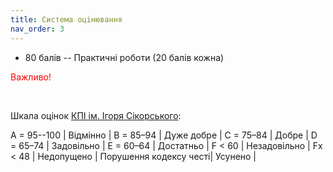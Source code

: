 ```yaml
---
title: Система оцiнювання
nav_order: 3
---
```



- 80 балів -- Практичнi роботи (20 балів кожна)




<summary>
<font color="red">
Важливо!</font> <font color="white">Умова допуску до семестрового контролю:

 <p align="center"> 
 Зарахування усіх практичних робіт
</p>
</font>
</summary>

Шкала оцiнок [КПI iм. Iгоря Сiкорського](https://kpi.ua/grading):


A = 95--100 | Вiдмiнно |
B = 85–94 | Дуже добре |
C = 75–84 | Добре |
D = 65–74 | Задовiльно |
E = 60–64 | Достатньо |
F < 60 | Незадовiльно |
Fx < 48 | Недопущено |
Порушення кодексу честi| Усунено |